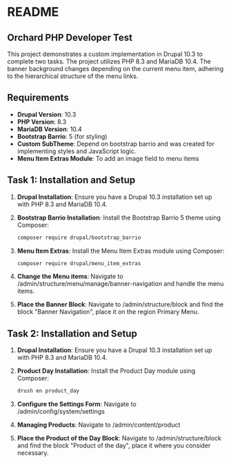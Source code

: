 # README

## Orchard PHP Developer Test

This project demonstrates a custom implementation in Drupal 10.3 to complete two tasks. The project utilizes PHP 8.3 and MariaDB 10.4. The banner background changes depending on the current menu item, adhering to the hierarchical structure of the menu links.

## Requirements

- **Drupal Version**: 10.3
- **PHP Version**: 8.3
- **MariaDB Version**: 10.4
- **Bootstrap Barrio**: 5 (for styling)
- **Custom SubTheme**: Depend on bootstrap barrio and was created for implementing styles and JavaScript logic.
- **Menu Item Extras Module**: To add an image field to menu items

## Task 1: Installation and Setup

1. **Drupal Installation**:
   Ensure you have a Drupal 10.3 installation set up with PHP 8.3 and MariaDB 10.4.

2. **Bootstrap Barrio Installation**:
   Install the Bootstrap Barrio 5 theme using Composer:
   ```bash
   composer require drupal/bootstrap_barrio
3. **Menu Item Extras**:
   Install the Menu Item Extras module using Composer:
   ```bash
   composer require drupal/menu_item_extras
4. **Change the Menu items**:
   Navigate to /admin/structure/menu/manage/banner-navigation and handle the menu items.

5. **Place the Banner Block**:
   Navigate to /admin/structure/block and find the block "Banner Navigation", place it on the region Primary Menu.

## Task 2: Installation and Setup

1. **Drupal Installation**:
   Ensure you have a Drupal 10.3 installation set up with PHP 8.3 and MariaDB 10.4.

2. **Product Day Installation**:
   Install the Product Day module using Composer:
   ```bash
   drush en product_day
3. **Configure the Settings Form**:
   Navigate to /admin/config/system/settings
4. **Managing Products**:
   Navigate to /admin/content/product
5. **Place the Product of the Day Block**:
   Navigate to /admin/structure/block and find the block "Product of the day", place it where you consider necessary.
